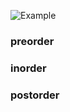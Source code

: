 ![Example](https://github.com/wilison1992/Algorithm-Practice/blob/master/pictures/Tree_example.png?raw=true)

### preorder


### inorder


### postorder

